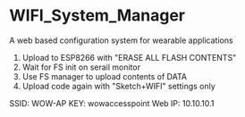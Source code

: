 # WIFI_System_Manager
A web based configuration system for wearable applications

1. Upload to ESP8266 with "ERASE ALL FLASH CONTENTS"
2. Wait for FS init on serail monitor
3. Use FS manager to upload contents of DATA
2. Upload code again with "Sketch+WIFI" settings only

SSID: WOW-AP
KEY: wowaccesspoint
Web IP:  10.10.10.1

